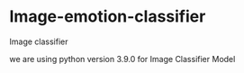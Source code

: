 # Image-emotion-classifier
Image classifier

we are using python version 3.9.0 for Image Classifier Model
